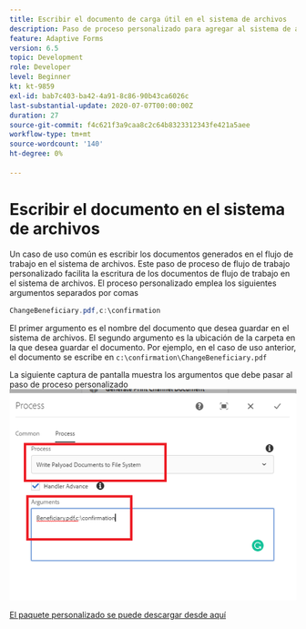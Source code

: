 ```yaml
---
title: Escribir el documento de carga útil en el sistema de archivos
description: Paso de proceso personalizado para agregar al sistema de archivos el documento de escritura que reside en la carpeta de carga útil
feature: Adaptive Forms
version: 6.5
topic: Development
role: Developer
level: Beginner
kt: kt-9859
exl-id: bab7c403-ba42-4a91-8c86-90b43ca6026c
last-substantial-update: 2020-07-07T00:00:00Z
duration: 27
source-git-commit: f4c621f3a9caa8c2c64b8323312343fe421a5aee
workflow-type: tm+mt
source-wordcount: '140'
ht-degree: 0%

---
```


# Escribir el documento en el sistema de archivos

Un caso de uso común es escribir los documentos generados en el flujo de trabajo en el sistema de archivos.
Este paso de proceso de flujo de trabajo personalizado facilita la escritura de los documentos de flujo de trabajo en el sistema de archivos.
El proceso personalizado emplea los siguientes argumentos separados por comas

```java
ChangeBeneficiary.pdf,c:\confirmation
```

El primer argumento es el nombre del documento que desea guardar en el sistema de archivos. El segundo argumento es la ubicación de la carpeta en la que desea guardar el documento. Por ejemplo, en el caso de uso anterior, el documento se escribe en `c:\confirmation\ChangeBeneficiary.pdf`

La siguiente captura de pantalla muestra los argumentos que debe pasar al paso de proceso personalizado
![write-payload-file-system](assets/write-payload-file-system.png)

[El paquete personalizado se puede descargar desde aquí](/help/forms/assets/common-osgi-bundles/SetValueApp.core-1.0-SNAPSHOT.jar)
